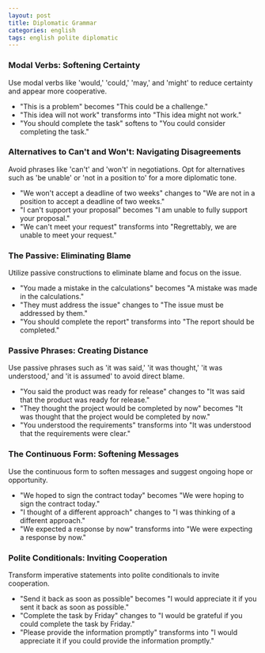 ```yaml
---
layout: post
title: Diplomatic Grammar
categories: english
tags: english polite diplomatic
---
```


### Modal Verbs: Softening Certainty

Use modal verbs like 'would,' 'could,' 'may,' and 'might' to reduce certainty and appear more cooperative.

- "This is a problem" becomes "This could be a challenge."
- "This idea will not work" transforms into "This idea might not work."
- "You should complete the task" softens to "You could consider completing the task."

### Alternatives to Can't and Won't: Navigating Disagreements

Avoid phrases like 'can't' and 'won't' in negotiations. Opt for alternatives such as 'be unable' or 'not in a position to' for a more diplomatic tone.

- "We won't accept a deadline of two weeks" changes to "We are not in a position to accept a deadline of two weeks."
- "I can't support your proposal" becomes "I am unable to fully support your proposal."
- "We can't meet your request" transforms into "Regrettably, we are unable to meet your request."

### The Passive: Eliminating Blame

Utilize passive constructions to eliminate blame and focus on the issue.

- "You made a mistake in the calculations" becomes "A mistake was made in the calculations."
- "They must address the issue" changes to "The issue must be addressed by them."
- "You should complete the report" transforms into "The report should be completed."

### Passive Phrases: Creating Distance

Use passive phrases such as 'it was said,' 'it was thought,' 'it was understood,' and 'it is assumed' to avoid direct blame.

- "You said the product was ready for release" changes to "It was said that the product was ready for release."
- "They thought the project would be completed by now" becomes "It was thought that the project would be completed by now."
- "You understood the requirements" transforms into "It was understood that the requirements were clear."

### The Continuous Form: Softening Messages

Use the continuous form to soften messages and suggest ongoing hope or opportunity.

- "We hoped to sign the contract today" becomes "We were hoping to sign the contract today."
- "I thought of a different approach" changes to "I was thinking of a different approach."
- "We expected a response by now" transforms into "We were expecting a response by now."

### Polite Conditionals: Inviting Cooperation

Transform imperative statements into polite conditionals to invite cooperation.

- "Send it back as soon as possible" becomes "I would appreciate it if you sent it back as soon as possible."
- "Complete the task by Friday" changes to "I would be grateful if you could complete the task by Friday."
- "Please provide the information promptly" transforms into "I would appreciate it if you could provide the information promptly."
